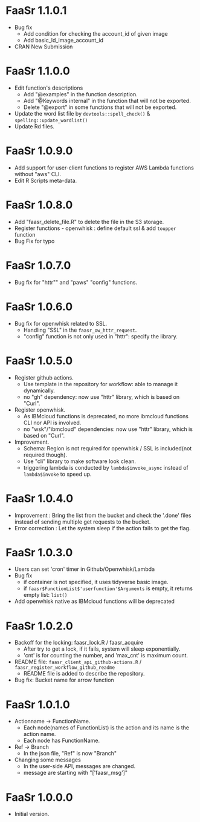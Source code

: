 # FaaSr 1.1.0.1

* Bug fix
  + Add condition for checking the account_id of given image
  + Add basic_ld_image_account_id
* CRAN New Submission

# FaaSr 1.1.0.0

* Edit function's descriptions
  + Add "@examples" in the function description.
  + Add "@Keywords internal" in the function that will not be exported.
  + Delete "@export" in some functions that will not be exported.
* Update the word list file by `devtools::spell_check()` & `spelling::update_wordlist()`
* Update Rd files.

# FaaSr 1.0.9.0

* Add support for user-client functions to register AWS Lambda functions without "aws" CLI.
* Edit R Scripts meta-data.

# FaaSr 1.0.8.0

* Add "faasr_delete_file.R" to delete the file in the S3 storage.
* Register functions - openwhisk : define default ssl & add `toupper` function
* Bug Fix for typo

# FaaSr 1.0.7.0

* Bug fix for "httr"" and "paws" "config" functions.

# FaaSr 1.0.6.0

* Bug fix for openwhisk related to SSL.
  + Handling "SSL" in the `faasr_ow_httr_request`.
  + "config" function is not only used in "httr": specify the library.

# FaaSr 1.0.5.0

* Register github actions.
  + Use template in the repository for workflow: able to manage it dynamically.
  + no "gh" dependency: now use "httr" library, which is based on "Curl".
* Register openwhisk.
  + As IBMcloud functions is deprecated, no more ibmcloud functions CLI nor API is involved.
  + no "wsk"/"ibmcloud" dependencies: now use "httr" library, which is based on "Curl".
* Improvement.
  + Schema: Region is not required for openwhisk / SSL is included(not required though).
  + Use "cli" library to make software look clean.
  + triggering lambda is conducted by `lambda$invoke_async` instead of `lambda$invoke` to speed up.


# FaaSr 1.0.4.0

* Improvement : Bring the list from the bucket and check the '.done' files instead of sending multiple get requests to the bucket.
* Error correction : Let the system sleep if the action fails to get the flag.

# FaaSr 1.0.3.0

* Users can set 'cron' timer in Github/Openwhisk/Lambda
* Bug fix
  + if container is not specified, it uses tidyverse basic image.
  + if `faasr$FunctionList$'userfunction'$Arguments` is empty, it returns empty list: `list()`
* Add openwhisk native as IBMcloud functions will be deprecated

# FaaSr 1.0.2.0

* Backoff for the locking: faasr_lock.R / faasr_acquire
  + After try to get a lock, if it fails, system will sleep exponentially.
  + 'cnt' is for counting the number, and 'max_cnt' is maximum count.
* README file: `faasr_client_api_github-actions.R` / `faasr_register_workflow_github_readme`
  + README file is added to describe the repository.
* Bug fix: Bucket name for arrow function 

# FaaSr 1.0.1.0

* Actionname -> FunctionName.
  + Each node(names of FunctionList) is the action and its name is the action name.
  + Each node has FunctionName.
* Ref -> Branch
  + In the json file, "Ref" is now "Branch"
* Changing some messages
  + In the user-side API, messages are changed.
  + message are starting with "['faasr_msg']"

# FaaSr 1.0.0.0

* Initial version.